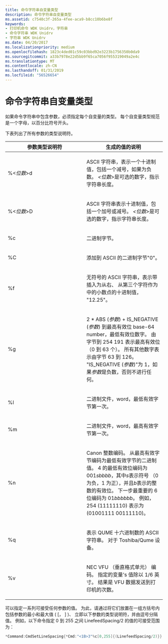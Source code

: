 ```yaml
---
title: 命令字符串自变量类型
description: 命令字符串自变量类型
ms.assetid: c7540c3f-265a-4fee-aca9-b8cc10b6be8f
keywords:
- 打印机命令 WDK Unidrv，字符串
- 命令字符串 WDK Unidrv
- 字符串 WDK Unidrv
ms.date: 04/20/2017
ms.localizationpriority: medium
ms.openlocfilehash: 1823c4ded01c59c03bbd92e3223b1756350b0da9
ms.sourcegitcommit: a33b7978e22d5bb9f65ca7056f955319049a2e4c
ms.translationtype: MT
ms.contentlocale: zh-CN
ms.lasthandoff: 01/31/2019
ms.locfileid: "56526654"
---
```

# <a name="command-string-argument-types"></a>命令字符串自变量类型





如果命令字符串中包含参数，必须指定每个自变量的类型。 每个自变量类型规范是一个字母，以百分比符号开头。

下表列出了所有参数的类型说明符。

<table>
<colgroup>
<col width="50%" />
<col width="50%" />
</colgroup>
<thead>
<tr class="header">
<th>参数类型说明符</th>
<th>生成的值的说明</th>
</tr>
</thead>
<tbody>
<tr class="odd">
<td><p>%&lt;<em>位数</em>&gt;d</p></td>
<td><p>ASCII 字符串，表示一个十进制值，包括一个减号，如果为负数。 <em>&lt;位数&gt;</em>是可选的数字，指示字符串长度。</p></td>
</tr>
<tr class="even">
<td><p>%&lt;<em>位数</em>&gt;D</p></td>
<td><p>ASCII 字符串表示十进制值，包括一个加号或减号。 <em>&lt;位数&gt;</em>是可选的数字，指示字符串长度。</p></td>
</tr>
<tr class="odd">
<td><p>%c</p></td>
<td><p>二进制字节。</p></td>
</tr>
<tr class="even">
<td><p>%C</p></td>
<td><p>添加到 ASCII 的二进制字节&quot;0&quot;。</p></td>
</tr>
<tr class="odd">
<td><p>%f</p></td>
<td><p>无符号的 ASCII 字符串，表示带插入为从右、 从第三个字符作为中的小数点的十进制值， &quot;12.25&quot;。</p></td>
</tr>
<tr class="even">
<td><p>%g</p></td>
<td><p>2 * ABS (<em>参数</em>) + IS_NEGATIVE (<em>参数</em>) 到最高有效位 base-64 number，最低有效位数字。 由字节到 254 191 表示最高有效位 （0 到 63 个）。 所有其他数字表示由字节 63 到 126。 &quot;IS_NEGATIVE (<em>参数</em>)&quot;为 1，如果<em>参数</em>是负数，否则不进行任何。</p></td>
</tr>
<tr class="odd">
<td><p>%l</p></td>
<td><p>二进制文件，word，最低有效字节第一次。</p></td>
</tr>
<tr class="even">
<td><p>%m</p></td>
<td><p>二进制文件，word，最高有效字节第一次。</p></td>
</tr>
<tr class="odd">
<td><p>%n</p></td>
<td><p>Canon 整数编码。 从最高有效字节编码为最低有效字节的二进制值。 4 的最低有效位编码为 001<em>sbbbb</em>，其中<em>s</em>表示符号 （0 为负，1 为正），并且<em>b</em>表示的整数的有效位。 下一步最重要的 6 位编码为 01<em>bbbbbb</em>。 例如，254 (11111110) 表示为 (01001111 00111110)。</p></td>
</tr>
<tr class="even">
<td><p>%q</p></td>
<td><p>表示 QUME 十六进制数的 ASCII 字符串。 对于 Toshiba/Qume 设备。</p></td>
</tr>
<tr class="odd">
<td><p>%v</p></td>
<td><p>NEC VFU （垂直格式单元） 编码。 指定的变量&#39;s 值除以 1/6 英寸。 结果是 VFU 数据发送到打印机的次数。</p></td>
</tr>
</tbody>
</table>

 

可以指定一系列可接受任何参数的值。 为此，请通过将它们放置在一组方括号内包括参数的最小和最大值 ( \[， \] )、 立即以下参数的类型说明符，并由逗号分隔值。 例如，以下命令指定 0 到 255 之间 LinefeedSpacing/2 的值的可接受范围为：

```cpp
*Command:CmdSetLineSpacing{*Cmd:"<1B>3"%c[0,255]{(LinefeedSpacing/2)}}
```

 

 




